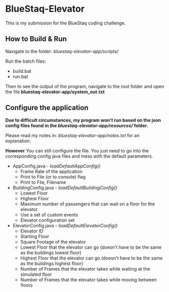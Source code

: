 # BlueStaq-Elevator
This is my submission for the BlueStaq coding challenge.

## How to Build & Run
Navigate to the folder: <i>bluestaq-elevator-app/scripts/</i>

Run the batch files:
* build.bat
* run.bat

Then to see the output of the program,
navigate to the root folder and open
the file <b>bluestaq-elevator-app/system_out.txt</b>

## Configure the application
<b>Due to difficult circumstances, my 
program won't run based on the json
config files found in the <i>bluestaq-elevator-app/resources/</i>
folder.</b>

Please read my notes in: <i>bluestaq-elevator-app/notes.txt</i>
for an explanation.

<b>However</b> You can still configure the file.
You just need to go into the corresponding config
java files and mess with the default parameters.

* AppConfig.java - <i>loadDefaultAppConfig()</i>
  * Frame Rate of the application
  * Print to File (or to console) flag
  * Print to File, Filename
* BuildingConfig.java - <i>loadDefaultBuildingConfig()</i>
  * Lowest Floor
  * Highest Floor
  * Maximum number of passengers that can wait on a floor for the elevator
  * Use a set of custom events
  * Elevator configuration set
* ElevatorConfig.java - <i>loadDefaultElevatorConfig()</i>
  * Elevator ID
  * Starting Floor
  * Square Footage of the elevator
  * Lowest Floor that the elevator can go (doesn't have to be the same as the buildings lowest floor)
  * Highest Floor that the elevator can go (doesn't have to be the same as the buildings highest floor)
  * Number of Frames that the elevator takes while waiting at the simulated floor
  * Number of Frames that the elevator takes while moving between floors